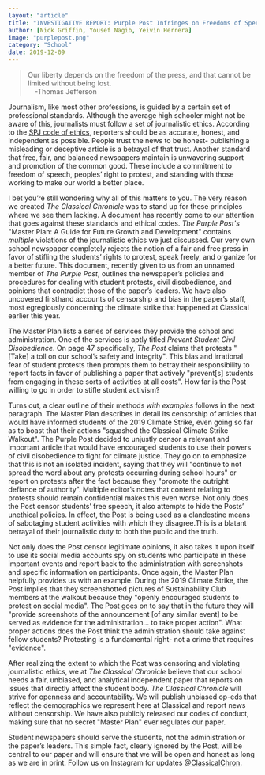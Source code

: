 ```yaml
---
layout: "article"
title: "INVESTIGATIVE REPORT: Purple Post Infringes on Freedoms of Speech and Peaceful Assembly"
author: [Nick Griffin, Yousef Nagib, Yeivin Herrera]
image: "purplepost.png"
category: "School"
date: 2019-12-09
---
```


> Our liberty depends on the freedom of the press, and that cannot be limited without being lost.  
> &emsp;-Thomas Jefferson

Journalism, like most other professions, is guided by a certain set of professional standards. Although the average high schooler might not be aware of this, journalists must follow a set of journalistic ethics. According to the [SPJ code of ethics][1], reporters should be as accurate, honest, and independent as possible. People trust the news to be honest- publishing a misleading or deceptive article is a betrayal of that trust. Another standard that free, fair, and balanced newspapers maintain is unwavering support and promotion of the common good. These include a commitment to freedom of speech, peoples’ right to protest, and standing with those working to make our world a better place.



I bet you’re still wondering why all of this matters to you. The very reason we created *The Classical Chronicle* was to stand up for these principles where we see them lacking. A document has recently come to our attention that goes against these standards and ethical codes. *The Purple Post's* "Master Plan: A Guide for Future Growth and Development" contains _multiple_ violations of the journalistic ethics we just discussed. Our very own school newspaper completely rejects the notion of a fair and free press in favor of stifling the students’ rights to protest, speak freely, and organize for a better future. This document, recently given to us from an unnamed member of *The Purple Post*, outlines the newspaper’s policies and procedures for dealing with student protests, civil disobedience, and opinions that contradict those of the paper’s leaders. We have also uncovered firsthand accounts of censorship and bias in the paper’s staff, most egregiously concerning the climate strike that happened at Classical earlier this year.



The Master Plan lists a series of services they provide the school and administration. One of the services is aptly titled *Prevent Student Civil Disobedience*. On page 47 specifically, *The Post* claims that protests "[Take] a toll on our school’s safety and integrity". This bias and irrational fear of student protests then prompts them to betray their responsibility to report facts in favor of publishing a paper that actively "prevent[s] students from engaging in these sorts of activities at all costs". How far is the Post willing to go in order to stifle student activism?



Turns out, a clear outline of their methods *with examples* follows in the next paragraph. The Master Plan describes in detail its censorship of articles that would have informed students of the 2019 Climate Strike, even going so far as to boast that their actions "squashed the Classical Climate Strike Walkout". The Purple Post decided to unjustly censor a relevant and important article that would have encouraged students to use their powers of civil disobedience to fight for climate justice. They go on to emphasize that this is not an isolated incident, saying that they will "continue to not spread the word about any protests occurring during school hours" or report on protests after the fact because they "promote the outright defiance of authority". Multiple editor’s notes that content relating to protests should remain confidential makes this even worse. Not only does the Post censor students’ free speech, it also attempts to hide the Posts’ unethical policies. In effect, the Post is being used as a clandestine means of sabotaging student activities with which they disagree.This is a blatant betrayal of their journalistic duty to both the public and the truth.



Not only does the Post censor legitimate opinions, it also takes it upon itself to use its social media accounts spy on students who participate in these important events and report back to the administration with screenshots and specific information on participants. Once again, the Master Plan helpfully provides us with an example. During the 2019 Climate Strike, the Post implies that they screenshotted pictures of Sustainability Club members at the walkout because they "openly encouraged students to protest on social media". The Post goes on to say that in the future they will "provide screenshots of the announcement [of any similar event] to be served as evidence for the administration… to take proper action". What proper actions does the Post think the administration should take against fellow students? Protesting is a fundamental right- not a crime that requires "evidence".



After realizing the extent to which the Post was censoring and violating journalistic ethics, we at *The Classical Chronicle* believe that our school needs a fair, unbiased, and analytical independent paper that reports on issues that directly affect the student body. *The Classical Chronicle* will strive for openness and accountability. We will publish unbiased op-eds that reflect the demographics we represent here at Classical and report news without censorship. We have also publicly released our codes of conduct, making sure that no secret "Master Plan" ever regulates our paper.



Student newspapers should serve the students, not the administration or the paper’s leaders. This simple fact, clearly ignored by the Post, will be central to our paper and will ensure that we will be open and honest as long as we are in print. Follow us on Instagram for updates [@ClassicalChron][2].

[1]: https://www.spj.org/ethicscode.asp
[2]: https://www.instagram.com/classicalchronicle/
